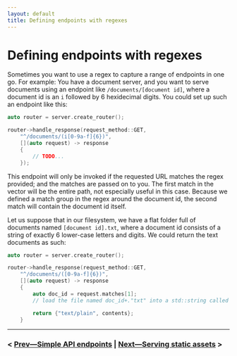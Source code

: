 ```yaml
---
layout: default
title: Defining endpoints with regexes
---
```


# Defining endpoints with regexes

Sometimes you want to use a regex to capture a range of endpoints in one go. For example: You have a document server, and you want to serve documents using an endpoint like `/documents/[document id]`, where a document id is an `i` followed by 6 hexidecimal digits. You could set up such an endpoint like this:

```cpp
auto router = server.create_router();

router->handle_response(request_method::GET,
    "^/documents/(i[0-9a-f]{6})", 
    [](auto request) -> response
    {
        // TODO...
    });
```

This endpoint will only be invoked if the requested URL matches the regex provided; and the matches are passed on to you. The first match in the vector will be the entire path, not especially useful in this case. Because we defined a match group in the regex around the document id, the second match will contain the document id itself.

Let us suppose that in our filesystem, we have a flat folder full of documents named `[document id].txt`, where a document id consists of a string of exactly 6 lower-case letters and digits. We could return the text documents as such:

```cpp
auto router = server.create_router();

router->handle_response(request_method::GET,
    "^/documents/([0-9a-f]{6})", 
    [](auto request) -> response
    {
        auto doc_id = request.matches[1];
        // load the file named doc_id+."txt" into a std::string called contents

        return {"text/plain", contents};
    }
```

----

### < [Prev—Simple API endpoints](simple_api_endpoint.html) | [Next—Serving static assets](static_assets.html) >
